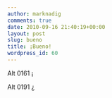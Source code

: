 ```yaml
---
author: marknadig
comments: true
date: 2010-09-16 21:40:19+00:00
layout: post
slug: bueno
title: ¡Bueno!
wordpress_id: 60
---
```


Alt 0161 ¡


Alt 0191 ¿



